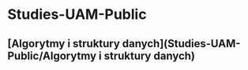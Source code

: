 # Studies-UAM-Public

## [Algorytmy i struktury danych](Studies-UAM-Public/Algorytmy i struktury danych)
